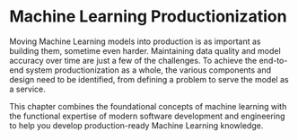 # Machine Learning Productionization

Moving Machine Learning models into production is as important as building them, sometime even harder. Maintaining data quality and model accuracy over time are just a few of the challenges. To achieve the end-to-end system productionization as a whole, the various components and design need to be identified, from defining a problem to serve the model as a service.

This chapter combines the foundational concepts of machine learning with the functional expertise of modern software development and engineering to help you develop production-ready Machine Learning knowledge.

```{tableofcontents}
```
